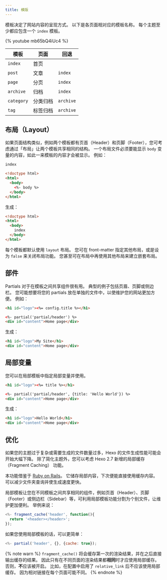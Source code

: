 ```yaml
---
title: 模版
---
```


模板决定了网站内容的呈现方式。 以下是各页面相对应的模板名称。 每个主题至少都应包含一个 `index` 模板。

{% youtube mb65bQ4iUc4 %}

| 模板         | 页面   | 回退        |
| ---------- | ---- | --------- |
| `index`    | 首页   |           |
| `post`     | 文章   | `index`   |
| `page`     | 分页   | `index`   |
| `archive`  | 归档   | `index`   |
| `category` | 分类归档 | `archive` |
| `tag`      | 标签归档 | `archive` |

## 布局（Layout）

如果页面结构类似，例如两个模板都有页首（Header）和页脚（Footer），您可考虑通过「布局」让两个模板共享相同的结构。 一个布局文件必须要能显示 `body` 变量的内容，如此一来模板的内容才会被显示。 例如：

```html index.ejs
index
```

```html layout.ejs
<!doctype html>
<html>
  <body>
    <%- body %>
  </body>
</html>
```

生成：

```html
<!doctype html>
<html>
  <body>
    index
  </body>
</html>
```

每个模板都默认使用 `layout` 布局。 您可在 front-matter 指定其他布局，或是设为 `false` 来关闭布局功能。 您甚至可在布局中再使用其他布局来建立嵌套布局。

## 部件

Partials 对于在模板之间共享组件很有用。 典型的例子包括页眉、页脚或侧边栏。 您可能想要将您的 partials 放在单独的文件中，以使维护您的网站更加方便。 例如：

```html partial/header.ejs
<h1 id="logo"><%= config.title %></h1>
```

```html index.ejs
<%- partial('partial/header') %>
<div id="content">Home page</div>
```

生成：

```html
<h1 id="logo">My Site</h1>
<div id="content">Home page</div>
```

## 局部变量

您可以在局部模板中指定局部变量并使用。

```html partial/header.ejs
<h1 id="logo"><%= title %></h1>
```

```html index.ejs
<%- partial('partial/header', {title: 'Hello World'}) %>
<div id="content">Home page</div>
```

生成：

```html
<h1 id="logo">Hello World</h1>
<div id="content">Home page</div>
```

## 优化

如果您的主题过于复杂或需要生成的文件数量过多，Hexo 的文件生成性能可能会开始大幅下降。 除了简化主题外，您可以考虑 Hexo 2.7 新增的局部缓存（Fragment Caching） 功能。

本功能借鉴于 [Ruby on Rails](http://guides.rubyonrails.org/caching_with_rails.html#fragment-caching)。 它储存局部内容，下次便能直接使用缓存内容。 可以减少文件夹查询并使生成速度更快。

局部模板让您在不同模板之间共享相同的组件，例如页首（Header）、页脚（Footer）或侧边栏（Sidebar）等，可利用局部模板功能分割为个别文件，让维护更加便利。 举例来说：

```js
<%- fragment_cache('header', function(){
  return '<header></header>';
});
```

如果您使用局部模板的话，可以更简单：

```js
<%- partial('header', {}, {cache: true});
```

{% note warn %}
`fragment_cache()` 将会缓存第一次的渲染结果，并在之后直接输出缓存的结果。 因此只有在不同页面的渲染结果都**相同**时才应使用局部缓存。 否则，**不**应该被开启。 比如，在配置中启用了 `relative_link` 后不应该使用局部缓存。 因为相对链接在每个页面可能不同。
{% endnote %}
